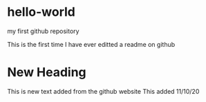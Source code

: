 # hello-world
my first github repository

This is the first time I have ever editted a readme on github

# New Heading
This is new text added from the github website
This added 11/10/20
